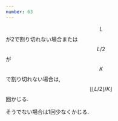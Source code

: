 ```yaml
---
number: 63
---
```

$$ L $$ が2で割り切れない場合または $$ L/2 $$ が $$ K $$ で割り切れない場合は, $$ \lfloor \lfloor L/2 \rfloor /K \rfloor $$ 回かじる.

そうでない場合は1回少なくかじる.
